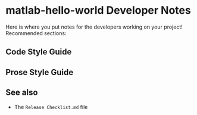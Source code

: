 # matlab-hello-world Developer Notes

Here is where you put notes for the developers working on your project! Recommended sections:

## Code Style Guide

## Prose Style Guide

## See also

* The `Release Checklist.md` file
